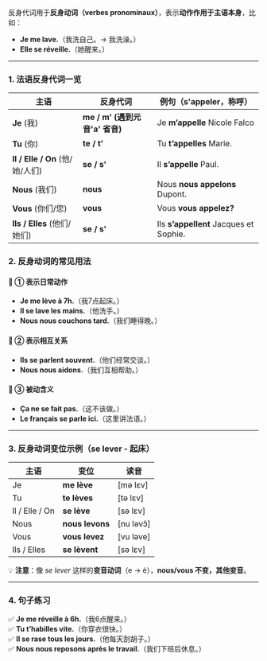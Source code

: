 反身代词用于**反身动词（verbes pronominaux）**，表示**动作作用于主语本身**，比如：

- **Je me lave.**（我洗自己。→ 我洗澡。）
- **Elle se réveille.**（她醒来。）

* * *

### **1. 法语反身代词一览**
| 主语  | 反身代词 | 例句（s'appeler，称呼） |
| --- | --- | --- |
| **Je** (我) | **me / m'** **(遇到元音'a' 省音)** | Je **m’appelle** Nicole Falco |
| **Tu** (你) | **te / t'** | Tu **t’appelles** Marie. |
| **Il / Elle / On** (他/她/人们) | **se / s'** | Il **s’appelle** Paul. |
| **Nous** (我们) | **nous** | Nous **nous appelons** Dupont. |
| **Vous** (你们/您) | **vous** | Vous **vous appelez?** |
| **Ils / Elles** (他们/她们) | **se / s'** | Ils **s’appellent** Jacques et Sophie. |

### **2. 反身动词的常见用法**

#### **🔹 ① 表示日常动作**

- **Je me lève à 7h.**（我7点起床。）
- **Il se lave les mains.**（他洗手。）
- **Nous nous couchons tard.**（我们睡得晚。）

#### **🔹 ② 表示相互关系**

- **Ils se parlent souvent.**（他们经常交谈。）
- **Nous nous aidons.**（我们互相帮助。）

#### **🔹 ③ 被动含义**

- **Ça ne se fait pas.**（这不该做。）
- **Le français se parle ici.**（这里讲法语。）

* * *

### **3. 反身动词变位示例（se lever - 起床）**

| 主语  | 变位  | 读音  |
| --- | --- | --- |
| Je  | **me lève** | [mə lɛv] |
| Tu  | **te lèves** | [tə lɛv] |
| Il / Elle / On | **se lève** | [sə lɛv] |
| Nous | **nous levons** | [nu ləvɔ̃] |
| Vous | **vous levez** | [vu ləve] |
| Ils / Elles | **se lèvent** | [sə lɛv] |

💡 **注意**：像 *se lever* 这样的**变音动词**（e → è），**nous/vous 不变，其他变音**。

* * *

### **4. 句子练习**

✅ **Je me réveille à 6h.**（我6点醒来。）  
✅ **Tu t’habilles vite.**（你穿衣很快。）  
✅ **Il se rase tous les jours.**（他每天刮胡子。）  
✅ **Nous nous reposons après le travail.**（我们下班后休息。）